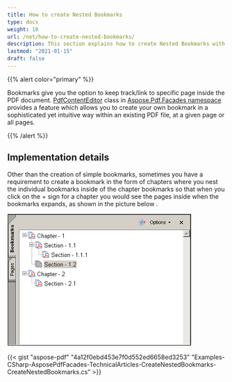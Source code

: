 ```yaml
---
title: How to create Nested Bookmarks
type: docs
weight: 10
url: /net/how-to-create-nested-bookmarks/
description: This section explains how to create Nested Bookmarks with PdfContentEditor Class.
lastmod: "2021-01-15"
draft: false
---
```


{{% alert color="primary" %}} 

Bookmarks give you the option to keep track/link to specific page inside the PDF document. [PdfContentEditor](http://www.aspose.com/api/net/pdf/aspose.pdf.facades/PdfContentEditor) class in [Aspose.Pdf.Facades namespace](https://docs-qa.aspose.com/display/pdftemp/Aspose.Pdf.Facades+namespace) provides a feature which allows you to create your own bookmark in a sophisticated yet intuitive way within an existing PDF file, at a given page or all pages.

{{% /alert %}} 

## Implementation details

Other than the creation of simple bookmarks, sometimes you have a requirement to create a bookmark in the form of chapters where you nest the individual bookmarks inside of the chapter bookmarks so that when you click on the + sign for a chapter you would see the pages inside when the bookmarks expands, as shown in the picture below . 

![todo:image_alt_text](how-to-create-nested-bookmarks_1.png)



{{< gist "aspose-pdf" "4a12f0ebd453e7f0d552ed6658ed3253" "Examples-CSharp-AsposePdfFacades-TechnicalArticles-CreateNestedBookmarks-CreateNestedBookmarks.cs" >}}
